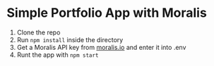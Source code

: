 # Simple Portfolio App with Moralis
1. Clone the repo
2. Run `npm install` inside the directory
3. Get a Moralis API key from [moralis.io](https://moralis.io?utm_source=github&utm_campaign=simple-portfolio-demo) and enter it into .env
4. Runt the app with `npm start`

